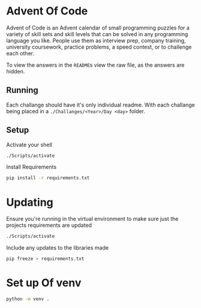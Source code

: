 # Advent Of Code

Advent of Code is an Advent calendar of small programming puzzles for a variety of skill sets and skill levels that can be solved in any programming language you like. People use them as interview prep, company training, university coursework, practice problems, a speed contest, or to challenge each other.

To view the answers in the `README`s view the raw file, as the answers are hidden.

## Running

Each challange should have it's only individual readme. With each challange being placed in a `./Challanges/<Year>/Day <day>` folder.

## Setup

Activate your shell

```sh
./Scripts/activate
```

Install Requirements

```sh
pip install -r requirements.txt
```

# Updating 

Ensure you're running in the virtual environment to make sure just the projects requirements are updated

```sh
./Scripts/activate
```

Include any updates to the libraries made

```sh
pip freeze > requirements.txt
```

# Set up Of venv

```sh
python -m venv .
```